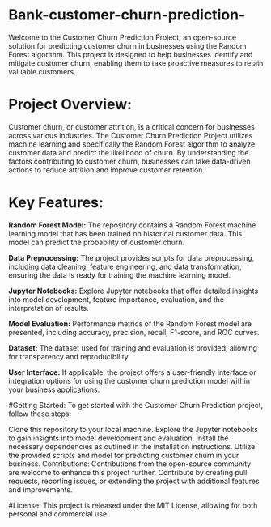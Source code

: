# Bank-customer-churn-prediction-
Welcome to the Customer Churn Prediction Project, an open-source solution for predicting customer churn in businesses using the Random Forest algorithm. This project is designed to help businesses identify and mitigate customer churn, enabling them to take proactive measures to retain valuable customers.
# Project Overview:
Customer churn, or customer attrition, is a critical concern for businesses across various industries. The Customer Churn Prediction Project utilizes machine learning and specifically the Random Forest algorithm to analyze customer data and predict the likelihood of churn. By understanding the factors contributing to customer churn, businesses can take data-driven actions to reduce attrition and improve customer retention.

# Key Features:
**Random Forest Model:** The repository contains a Random Forest machine learning model that has been trained on historical customer data. This model can predict the probability of customer churn.

**Data Preprocessing:** The project provides scripts for data preprocessing, including data cleaning, feature engineering, and data transformation, ensuring the data is ready for training the machine learning model.

**Jupyter Notebooks:** Explore Jupyter notebooks that offer detailed insights into model development, feature importance, evaluation, and the interpretation of results.

**Model Evaluation:** Performance metrics of the Random Forest model are presented, including accuracy, precision, recall, F1-score, and ROC curves.

**Dataset:** The dataset used for training and evaluation is provided, allowing for transparency and reproducibility.

**User Interface:** If applicable, the project offers a user-friendly interface or integration options for using the customer churn prediction model within your business applications.

#Getting Started:
To get started with the Customer Churn Prediction project, follow these steps:

Clone this repository to your local machine.
Explore the Jupyter notebooks to gain insights into model development and evaluation.
Install the necessary dependencies as outlined in the installation instructions.
Utilize the provided scripts and model for predicting customer churn in your business.
Contributions:
Contributions from the open-source community are welcome to enhance this project further. Contribute by creating pull requests, reporting issues, or extending the project with additional features and improvements.

#License:
This project is released under the MIT License, allowing for both personal and commercial use.
